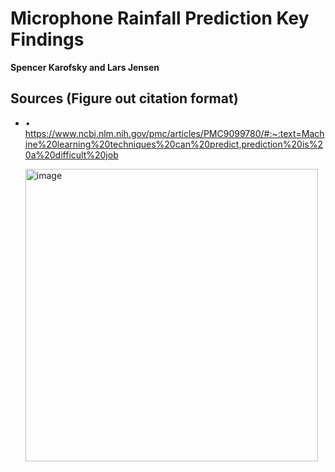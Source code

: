 # Microphone Rainfall Prediction Key Findings

**Spencer Karofsky and Lars Jensen**

## Sources (Figure out citation format)
* •	https://www.ncbi.nlm.nih.gov/pmc/articles/PMC9099780/#:~:text=Machine%20learning%20techniques%20can%20predict,prediction%20is%20a%20difficult%20job

    <img width="468" alt="image" src="https://github.com/uvm-plaid/CIROH-NextGen-SMS/assets/105813301/8f6fa3c0-0f0c-4a29-9bc8-a519ef74be96">



